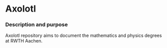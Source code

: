 # Axolotl

### Description and purpose 
Axolotl repository aims to document the mathematics and physics degrees at RWTH Aachen.
